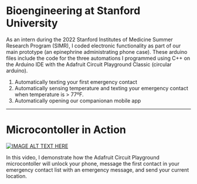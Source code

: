 # Bioengineering at Stanford University
As an intern during the 2022 Stanford Institutes of Medicine Summer Research Program (SIMR), I coded electronic functionality as part of our main prototype (an epinephrine administrating phone case). These arduino files include the code for the three automations I programmed using C++ on the Arduino IDE with the Adafruit Circuit Playground Classic (circular arduino). 

1. Automatically texting your first emergency contact
2. Automatically sensing temperature and texting your emergency contact when temperature is > 77ºF.
3. Automatically opening our companionan mobile app

** **

# Microcontoller in Action

[![IMAGE ALT TEXT HERE](https://img.youtube.com/vi/C3P7Ko32dtA/0.jpg)](https://www.youtube.com/watch?v=C3P7Ko32dtA)

In this video, I demonstrate how the Adafruit Circuit Playground microcontoller will unlock your phone, message the first contact in your emergency contact list with an emergency message, and send your current location.
